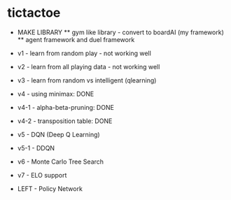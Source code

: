 # tictactoe

* MAKE LIBRARY
** gym like library - convert to boardAI (my framework)
** agent framework and duel framework

* v1 - learn from random play - not working well
* v2 - learn from all playing data - not working well
* v3 - learn from random vs intelligent (qlearning)
* v4 - using minimax: DONE
* v4-1 - alpha-beta-pruning: DONE
* v4-2 - transposition table: DONE
* v5 - DQN (Deep Q Learning)
* v5-1 - DDQN
* v6 - Monte Carlo Tree Search
* v7 - ELO support

* LEFT - Policy Network  


